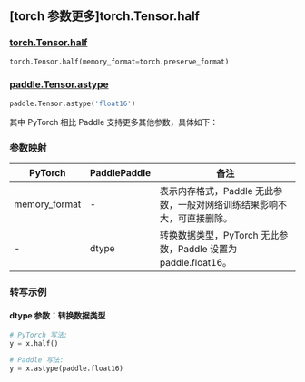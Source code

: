 ## [torch 参数更多]torch.Tensor.half

### [torch.Tensor.half](https://pytorch.org/docs/1.13/generated/torch.Tensor.half.html#torch.Tensor.half)

```python
torch.Tensor.half(memory_format=torch.preserve_format)
```

### [paddle.Tensor.astype](https://www.paddlepaddle.org.cn/documentation/docs/zh/api/paddle/Tensor_cn.html#astype-dtype)

```python
paddle.Tensor.astype('float16')
```

其中 PyTorch 相比 Paddle 支持更多其他参数，具体如下：

### 参数映射

| PyTorch       | PaddlePaddle | 备注                                                                    |
| ------------- | ------------ | ----------------------------------------------------------------------- |
| memory_format | -            | 表示内存格式，Paddle 无此参数，一般对网络训练结果影响不大，可直接删除。 |
| -             | dtype        | 转换数据类型，PyTorch 无此参数，Paddle 设置为 paddle.float16。          |

### 转写示例

#### dtype 参数：转换数据类型

```python
# PyTorch 写法:
y = x.half()

# Paddle 写法:
y = x.astype(paddle.float16)
```
